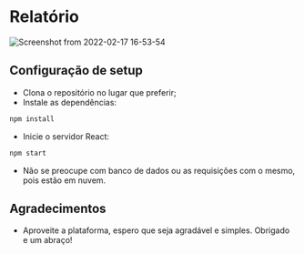 # Relatório

![Screenshot from 2022-02-17 16-53-54](https://user-images.githubusercontent.com/78766172/154579849-df2f2529-3acc-4722-a7a8-882519aa7b1d.png)

## Configuração de setup

- Clona o repositório no lugar que preferir;
- Instale as dependências:
```bash
npm install
```
- Inicie o servidor React:
```bash
npm start
```

- Não se preocupe com banco de dados ou as requisições com o mesmo, pois estão em nuvem.

## Agradecimentos

- Aproveite a plataforma, espero que seja agradável e simples. Obrigado e um abraço!
